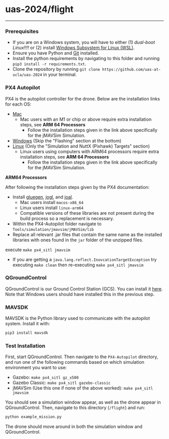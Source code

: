 
# uas-2024/flight
---
### Prerequisites
+ If you are on a Windows system, you will have to either (1) *dual-boot Linux!!!!* or (2) install [Windows Subsystem for Linux (WSL)](https://learn.microsoft.com/en-us/windows/wsl/install).
+ Ensure you have Python and [Git](https://git-scm.com/downloads) installed.
+ Install the python requirements by navigating to this folder and running `pip3 install -r requirements.txt`.
+ Clone the repository by running `git clone https://github.com/uas-at-ucla/uas-2024` in your terminal.

### PX4 Autopilot
PX4 is the autopilot controller for the drone. Below are the installation links for each OS:
+ [Mac](https://docs.px4.io/main/en/dev_setup/dev_env_mac.html)
  + Mac users with an M1 or chip or above require extra installation steps, see **ARM 64 Processors**
    + Follow the installation steps given in the link above specifically for the jMAVSim Simulation.
+ [Windows](https://docs.px4.io/main/en/dev_setup/dev_env_windows_wsl.html) (Skip the "Flashing" section at the bottom)
+ [Linux](https://docs.px4.io/main/en/dev_setup/building_px4.html) (Only the "Simulation and NuttX (Pixhawk) Targets" section)
  + Linux users using computers with ARM64 processors require extra installation steps, see **ARM 64 Processors**
    + Follow the installation steps given in the link above specifically for the jMAVSim Simulation.

**ARM64 Processors** 

After following the installation steps given by the PX4 documentation:
+ Install [gluegen](https://jogamp.org/chuck/job/gluegen), [jogl](https://jogamp.org/chuck/view/fwd/job/jogl), and [joal](https://jogamp.org/chuck/view/fwd/job/joal).
  + Mac users install `macos-x86_64`
  + Linux users install `linux-arm64`
  + Compatible versions of these libraries are not present during the build process so a replacement is necessary.
+ Within the PX4-Autopilot folder navigate to `Tools/simulation/jmavsim/jMAVSim/lib`
+ Replace all relevant .jar files that contain the same name as the installed libraries with ones found in the `jar` folder of the unzipped files.
  
execute `make px4_sitl jmavsim`
+ If you are getting a `java.lang.reflect.InovcationTargetException` try executing `make clean` then re-executing `make px4_sitl jmavsim`

### QGroundControl
QGroundControl is our Ground Control Station (GCS). You can install it [here](https://docs.qgroundcontrol.com/master/en/getting_started/download_and_install.html).
Note that Windows users should have installed this in the previous step.

### MAVSDK
MAVSDK is the Python library used to communicate with the autopilot system. Install it with:
```bash
pip3 install mavsdk
```

### Test Installation
First, start QGroundControl. Then navigate to the `PX4-Autopilot` directory, and run one of the following commands based on which simulation environment you want to use:
+ Gazebo: `make px4_sitl gz_x500`
+ Gazebo Classic: `make px4_sitl gazebo-classic`
+ jMAVSim (Use this one if none of the above worked): `make px4_sitl jmavsim`

You should see a simulation window appear, as well as the drone appear in QGroundControl.
Then, navigate to this directory (`/flight`) and run:
```bash
python example_mission.py
```
The drone should move around in both the simulation window and QGroundControl.
